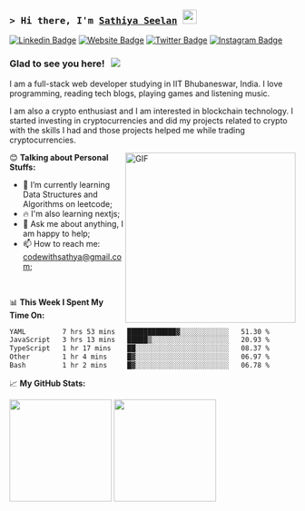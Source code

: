

### <samp>&gt; Hi there, I'm <a href="https://codewithsathya.com" target="_blank">Sathiya Seelan</a> <img src="https://media.giphy.com/media/hvRJCLFzcasrR4ia7z/giphy.gif" width="25"></samp>

[![Linkedin Badge](https://img.shields.io/badge/-LinkedIn-0e76a8?style=flat-square&logo=Linkedin&logoColor=white)](https://linkedin.com/in/myselfsathya)
[![Website Badge](https://img.shields.io/badge/Website-3b5998?style=flat-square&logo=safari&logoColor=white)](https://codewithsathya.com)
[![Twitter Badge](https://img.shields.io/badge/-Twitter-00acee?style=flat-square&logo=Twitter&logoColor=white)](https://twitter.com/codewithsathiya)
[![Instagram Badge](https://img.shields.io/badge/-Instagram-e4405f?style=flat-square&logo=Instagram&logoColor=white)](https://instagram.com/myself_sathya/)

### Glad to see you here! &nbsp; ![](https://visitor-badge.glitch.me/badge?page_id=codewithsathya.codewithsathya)

I am a full-stack web developer studying in IIT Bhubaneswar, India. I love programming, reading tech blogs, playing games and listening music.

I am also a crypto enthusiast and I am interested in blockchain technology. I started investing in cryptocurrencies and did my projects related to crypto with the skills I had and those projects helped me while trading cryptocurrencies.

<img align="right" alt="GIF" src="https://github.com/abhisheknaiidu/abhisheknaiidu/blob/master/code.gif?raw=true" width="300" height="auto" />

😊 **Talking about Personal Stuffs:**

- 🚀 I’m currently learning Data Structures and Algorithms on leetcode;
- 🔥 I'm also learning nextjs;
- 💬 Ask me about anything, I am happy to help;
- 📫 How to reach me: codewithsathya@gmail.com;

</br>

📊 **This Week I Spent My Time On:**

<!--START_SECTION:waka-->

```txt
YAML         7 hrs 53 mins   ████████████▓░░░░░░░░░░░░   51.30 %
JavaScript   3 hrs 13 mins   █████▒░░░░░░░░░░░░░░░░░░░   20.93 %
TypeScript   1 hr 17 mins    ██░░░░░░░░░░░░░░░░░░░░░░░   08.37 %
Other        1 hr 4 mins     █▓░░░░░░░░░░░░░░░░░░░░░░░   06.97 %
Bash         1 hr 2 mins     █▓░░░░░░░░░░░░░░░░░░░░░░░   06.78 %
```

<!--END_SECTION:waka-->

📈 **My GitHub Stats:**

<p>
  <img height="180em" src="https://github-readme-stats.vercel.app/api?username=codewithsathya&show_icons=true&hide_border=true&&count_private=true&include_all_commits=true" />
  <img height="180em" src="https://github-readme-stats.vercel.app/api/top-langs/?username=codewithsathya&exclude_repo=KNN-Image-Classification&show_icons=true&hide_border=true&layout=compact&langs_count=8"/>
</p>

<!--
**codewithsathya/codewithsathya** is a ✨ _special_ ✨ repository because its `README.md` (this file) appears on your GitHub profile.

Here are some ideas to get you started:

- 🔭 I’m currently working on ...
- 🌱 I’m currently learning ...
- 👯 I’m looking to collaborate on ...
- 🤔 I’m looking for help with ...
- 💬 Ask me about ...
- 📫 How to reach me: ...
- 😄 Pronouns: ...
- ⚡ Fun fact: ...
-->
